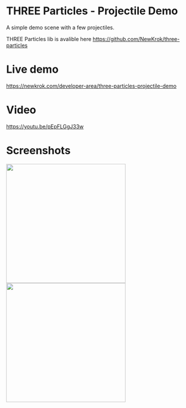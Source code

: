 # THREE Particles - Projectile Demo
A simple demo scene with a few projectiles.

THREE Particles lib is avalible here https://github.com/NewKrok/three-particles

# Live demo
https://newkrok.com/developer-area/three-particles-projectile-demo

# Video
https://youtu.be/pEpFLGgJ33w

# Screenshots
<img src="https://github.com/NewKrok/three-particles-projectile-demo/assets/13141660/b93ce449-fc56-4e70-9134-9474b82ac352" width="320px"></img>
<img src="https://github.com/NewKrok/three-particles-projectile-demo/assets/13141660/2fbace0f-6f13-4677-b816-06412b0e5872" width="320px"></img>
